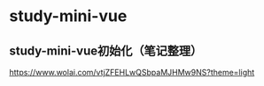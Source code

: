 # study-mini-vue
## study-mini-vue初始化（笔记整理）
https://www.wolai.com/vtjZFEHLwQSbpaMJHMw9NS?theme=light
